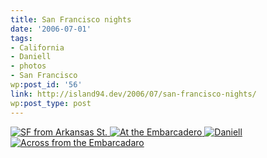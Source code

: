 ```yaml
---
title: San Francisco nights
date: '2006-07-01'
tags:
- California
- Daniell
- photos
- San Francisco
wp:post_id: '56'
link: http://island94.dev/2006/07/san-francisco-nights/
wp:post_type: post
---
```



  [ ![SF from Arkansas St.](http://static.flickr.com/57/179321274_995632f8c7.jpg) ](http://www.flickr.com/photos/bensheldon/179321274/ "Photo Sharing") [ ![At the Embarcadero](http://static.flickr.com/54/179322317_4657579745_t.jpg) ](http://www.flickr.com/photos/bensheldon/179322317/ "Photo Sharing") [ ![Daniell](http://static.flickr.com/65/179321572_dc1ed53f1f_t.jpg) ](http://www.flickr.com/photos/bensheldon/179321572/ "Photo Sharing") [ ![Across from the Embarcadaro](http://static.flickr.com/71/179321839_77323dd7db_t.jpg) ](http://www.flickr.com/photos/bensheldon/179321839/ "Photo Sharing")
